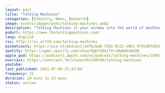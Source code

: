 ```yaml
---
layout: post
title: "Talking Machines"
categories: [Industry, News, Research]
image: assets/images/pods/talking-machines.webp
description: "Talking Machines is your window into the world of machine learning. Your hosts, Katherine Gorman and Neil Lawrence, bring you clear conversations with experts in the field, insightful discussions of industry news, and useful answers to your questions. Machine learning is changing the questions we can ask of the world around us. Here, we explore how to ask the best questions and what to do with the answers."
podurl: https://www.thetalkingmachines.com/
lang: English
rss: http://rss.art19.com/talking-machines
pocketcasts: https://pca.st/podcast/1efbcba0-7592-0132-e061-5f4c86fd3263
spotify: https://open.spotify.com/show/0gKf364z7Vri0wbNXsHd2B
apple_pod: https://podcasts.apple.com/us/podcast/talking-machines/id955198749
overcast: https://overcast.fm/itunes955198749/talking-machines
youtube:
last_published: 2021-07-09 21:33:04
frequency: 22
duration: 29 mins to 53 mins
status: active
---
```

